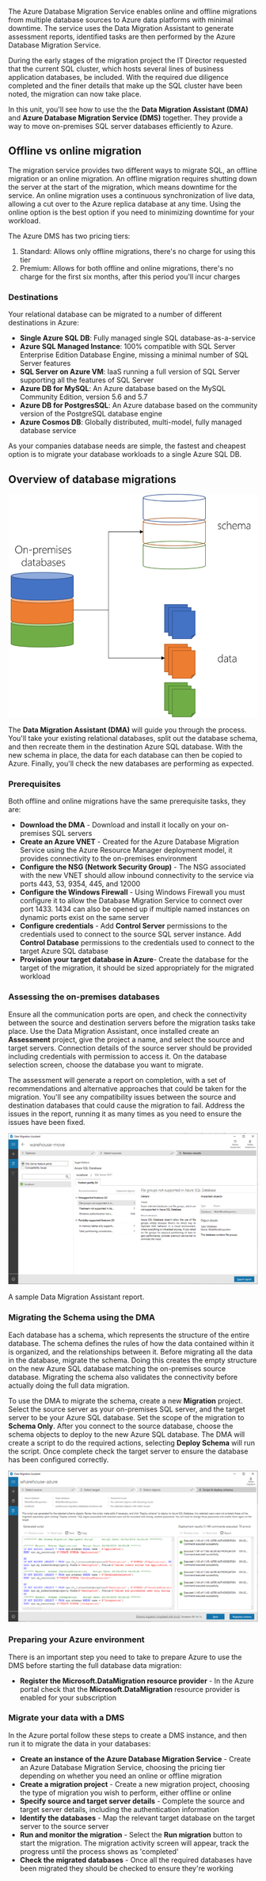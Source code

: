 The Azure Database Migration Service enables online and offline migrations from multiple database sources to Azure data platforms with minimal downtime. The service uses the Data Migration Assistant to generate assessment reports, identified tasks are then performed by the Azure Database Migration Service.

During the early stages of the migration project the IT Director requested that the current SQL cluster, which hosts several lines of business application databases, be included. With the required due diligence completed and the finer details that make up the SQL cluster have been noted, the migration can now take place.

In this unit, you'll see how to use the the **Data Migration Assistant (DMA)** and **Azure Database Migration Service (DMS)** together. They provide a way to move on-premises SQL server databases efficiently to Azure.

## Offline vs online migration

The migration service provides two different ways to migrate SQL, an offline migration or an online migration. An offline migration requires shutting down the server at the start of the migration, which means downtime for the service. An online migration uses a continuous synchronization of live data, allowing a cut over to the Azure replica database at any time. Using the online option is the best option if you need to minimizing downtime for your workload.

The Azure DMS has two pricing tiers:

1. Standard: Allows only offline migrations, there's no charge for using this tier
1. Premium: Allows for both offline and online migrations, there's no charge for the first six months, after this period you'll incur charges

### Destinations

Your relational database can be migrated to a number of different destinations in Azure:

- **Single Azure SQL DB**: Fully managed single SQL database-as-a-service
- **Azure SQL Managed Instance**: 100% compatible with SQL Server Enterprise Edition Database Engine, missing a minimal number of SQL Server features
- **SQL Server on Azure VM**: IaaS running a full version of SQL Server supporting all the features of SQL Server
- **Azure DB for MySQL**: An Azure database based on the MySQL Community Edition, version 5.6 and 5.7
- **Azure DB for PostgresSQL**: An Azure database based on the community version of the PostgreSQL database engine
- **Azure Cosmos DB**: Globally distributed, multi-model, fully managed database service

As your companies database needs are simple, the fastest and cheapest option is to migrate your database workloads to a single Azure SQL DB.

## Overview of database migrations

![text](../media/database-migration.png)

The **Data Migration Assistant (DMA)** will guide you through the process. You'll take your existing relational databases, split out the database schema, and then recreate them in the destination Azure SQL database. With the new schema in place, the data for each database can then be copied to Azure. Finally, you'll check the new databases are performing as expected.

### Prerequisites

Both offline and online migrations have the same prerequisite tasks, they are:

- **Download the DMA** - Download and install it locally on your on-premises SQL servers
- **Create an Azure VNET** - Created for the Azure Database Migration Service using the Azure Resource Manager deployment model, it provides connectivity to the on-premises environment
- **Configure the NSG (Network Security Group)** - The NSG associated with the new VNET should allow inbound connectivity to the service via ports 443, 53, 9354, 445, and 12000
- **Configure the Windows Firewall** - Using Windows Firewall you must configure it to allow the Database Migration Service to connect over port 1433. 1434 can also be opened up if multiple named instances on dynamic ports exist on the same server
- **Configure credentials** - Add **Control Server** permissions to the credentials used to connect to the source SQL server instance. Add **Control Database** permissions to the credentials used to connect to the target Azure SQL database
- **Provision your target database in Azure**- Create the database for the target of the migration, it should be sized appropriately for the migrated workload

### Assessing the on-premises databases

Ensure all the communication ports are open, and check the connectivity between the source and destination servers before the migration tasks take place. Use the Data Migration Assistant, once installed create an **Assessment** project, give the project a name, and select the source and target servers. Connection details of the source server should be provided including credentials with permission to access it. On the database selection screen, choose the database you want to migrate.

The assessment will generate a report on completion, with a set of recommendations and alternative approaches that could be taken for the migration. You'll see any compatibility issues between the source and destination databases that could cause the migration to fail. Address the issues in the report, running it as many times as you need to ensure the issues have been fixed.

![Sample DMA Report](../media/2dma-assessment.png)

A sample Data Migration Assistant report.  

### Migrating the Schema using the DMA

Each database has a schema, which represents the structure of the entire database. The schema defines the rules of how the data contained within it is organized, and the relationships between it. Before migrating all the data in the database, migrate the schema. Doing this creates the empty structure on the new Azure SQL database matching the on-premises source database. Migrating the schema also validates the connectivity before actually doing the full data migration.

To use the DMA to migrate the schema, create a new **Migration** project. Select the source server as your on-premises SQL server, and the target server to be your Azure SQL database. Set the scope of the migration to **Schema Only**. After you connect to the source database, choose the schema objects to deploy to the new Azure SQL database. The DMA will create a script to do the required actions, selecting **Deploy Schema** will run the script. Once complete check the target server to ensure the database has been configured correctly.

![Screenshot of the DMA exporting a schema](../media/dma-migrate-schema.png)

### Preparing your Azure environment

There is an important step you need to take to prepare Azure to use the DMS before starting the full database data migration:

- **Register the Microsoft.DataMigration resource provider** - In the Azure portal check that the **Microsoft.DataMigration** resource provider is enabled for your subscription

### Migrate your data with a DMS

In the Azure portal follow these steps to create a DMS instance, and then run it to migrate the data in your databases:

- **Create an instance of the Azure Database Migration Service** - Create an Azure Database Migration Service, choosing the pricing tier depending on whether you need an online or offline migration
- **Create a migration project** - Create a new migration project, choosing the type of migration you wish to perform, either offline or online
- **Specify source and target server details** - Complete the source and target server details, including the authentication information
- **Identify the databases** - Map the relevant target database on the target server to the source server
- **Run and monitor the migration** - Select the **Run migration** button to start the migration. The migration activity screen will appear, track the progress until the process shows as 'completed'
- **Check the migrated databases** - Once all the required databases have been migrated they should be checked to ensure they're working